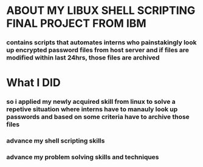 # ABOUT MY LIBUX SHELL SCRIPTING FINAL PROJECT FROM IBM
### contains scripts that automates interns who painstakingly look up encrypted password files from host server and if files are modified within last 24hrs, those files are archived

# What I DID

### so i applied my newly acquired skill from linux to solve a repetive situation where interns have to manauly look up passwords and based on some criteria have to archive those files
### advance my shell scripting skills 
### advance my problem solving skills and techniques

